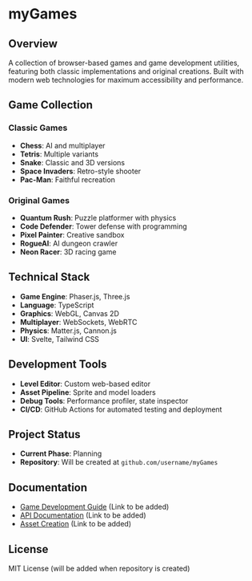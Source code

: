 # myGames

## Overview
A collection of browser-based games and game development utilities, featuring both classic implementations and original creations. Built with modern web technologies for maximum accessibility and performance.

## Game Collection

### Classic Games
- **Chess**: AI and multiplayer
- **Tetris**: Multiple variants
- **Snake**: Classic and 3D versions
- **Space Invaders**: Retro-style shooter
- **Pac-Man**: Faithful recreation

### Original Games
- **Quantum Rush**: Puzzle platformer with physics
- **Code Defender**: Tower defense with programming
- **Pixel Painter**: Creative sandbox
- **RogueAI**: AI dungeon crawler
- **Neon Racer**: 3D racing game

## Technical Stack
- **Game Engine**: Phaser.js, Three.js
- **Language**: TypeScript
- **Graphics**: WebGL, Canvas 2D
- **Multiplayer**: WebSockets, WebRTC
- **Physics**: Matter.js, Cannon.js
- **UI**: Svelte, Tailwind CSS

## Development Tools
- **Level Editor**: Custom web-based editor
- **Asset Pipeline**: Sprite and model loaders
- **Debug Tools**: Performance profiler, state inspector
- **CI/CD**: GitHub Actions for automated testing and deployment

## Project Status
- **Current Phase**: Planning
- **Repository**: Will be created at `github.com/username/myGames`

## Documentation
- [Game Development Guide](#) (Link to be added)
- [API Documentation](#) (Link to be added)
- [Asset Creation](#) (Link to be added)

## License
MIT License (will be added when repository is created)
